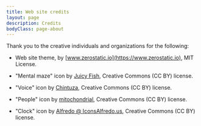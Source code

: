 ```yaml
---
title: Web site credits
layout: page
description: Credits
bodyClass: page-about
---
```


Thank you to the creative individuals and organizations for the following:

- Web site theme, by [www.zerostatic.io](https://www.zerostatic.io), MIT License.

- "Mental maze" icon by [Juicy Fish](https://thenounproject.com/admin885/), Creative Commons (CC BY) license.

- "Voice" icon by [Chintuza](https://thenounproject.com/chintuza/), Creative Commons (CC BY) license.

- "People" icon by [mitochondrial](https://thenounproject.com/mike.a.condry/), Creative Commons (CC BY) license.

- "Clock" icon by [Alfredo @ IconsAlfredo.us](https://thenounproject.com/browse/icons/term/clock/), Creative Commons (CC BY) license.
